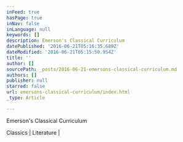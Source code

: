 ```yaml
---
inFeed: true
hasPage: true
inNav: false
inLanguage: null
keywords: []
description: Emerson's Classical Curriculum
datePublished: '2016-06-21T05:16:35.689Z'
dateModified: '2016-06-21T05:15:50.954Z'
title: ''
author: []
sourcePath: _posts/2016-06-21-emersons-classical-curriculum.md
authors: []
publisher: null
starred: false
url: emersons-classical-curriculum/index.html
_type: Article

---
```

Emerson's Classical Curriculum

Classics | Literature |